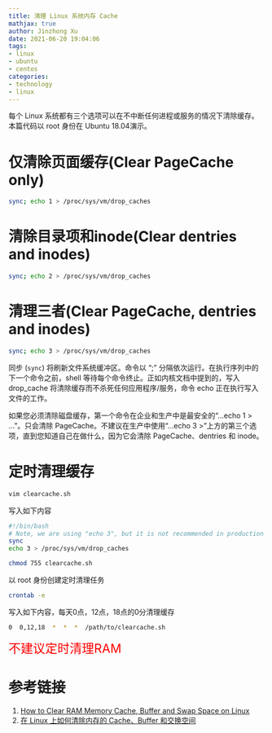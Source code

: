 ```yaml
---
title: 清理 Linux 系统内存 Cache
mathjax: true
author: Jinzhong Xu
date: 2021-06-20 19:04:06
tags:
- linux
- ubuntu
- centos
categories:
- technology
- linux
---
```


每个 Linux 系统都有三个选项可以在不中断任何进程或服务的情况下清除缓存。本篇代码以 root 身份在 Ubuntu 18.04演示。

<!--more-->

# 仅清除页面缓存(Clear PageCache only)

```bash
sync; echo 1 > /proc/sys/vm/drop_caches
```

# 清除目录项和inode(Clear dentries and inodes)

```bash
sync; echo 2 > /proc/sys/vm/drop_caches
```

# 清理三者(Clear PageCache, dentries and inodes)

```bash
sync; echo 3 > /proc/sys/vm/drop_caches
```

同步 (`sync`) 将刷新文件系统缓冲区。命令以 “;” 分隔依次运行。在执行序列中的下一个命令之前，shell 等待每个命令终止。正如内核文档中提到的，写入 drop_cache 将清除缓存而不杀死任何应用程序/服务，命令 echo 正在执行写入文件的工作。

如果您必须清除磁盘缓存，第一个命令在企业和生产中是最安全的“...echo 1 > ...”。只会清除 PageCache。不建议在生产中使用“...echo 3 >”上方的第三个选项，直到您知道自己在做什么，因为它会清除 PageCache、dentries 和 inode。

# 定时清理缓存

```bash
vim clearcache.sh
```

写入如下内容

```bash
#!/bin/bash
# Note, we are using "echo 3", but it is not recommended in production instead use "echo 1"
sync
echo 3 > /proc/sys/vm/drop_caches
```

```bash
chmod 755 clearcache.sh
```

以 root 身份创建定时清理任务

```bash
crontab -e
```

写入如下内容，每天0点，12点，18点的0分清理缓存

```bash
0  0,12,18  *  *  *  /path/to/clearcache.sh
```

<font size=5 color=red>不建议定时清理RAM</font>

# 参考链接

1. [How to Clear RAM Memory Cache, Buffer and Swap Space on Linux](https://www.tecmint.com/clear-ram-memory-cache-buffer-and-swap-space-on-linux/)
2. [在 Linux 上如何清除内存的 Cache、Buffer 和交换空间](https://colobu.com/2015/10/31/How-to-Clear-RAM-Memory-Cache-Buffer-and-Swap-Space-on-Linux/)

